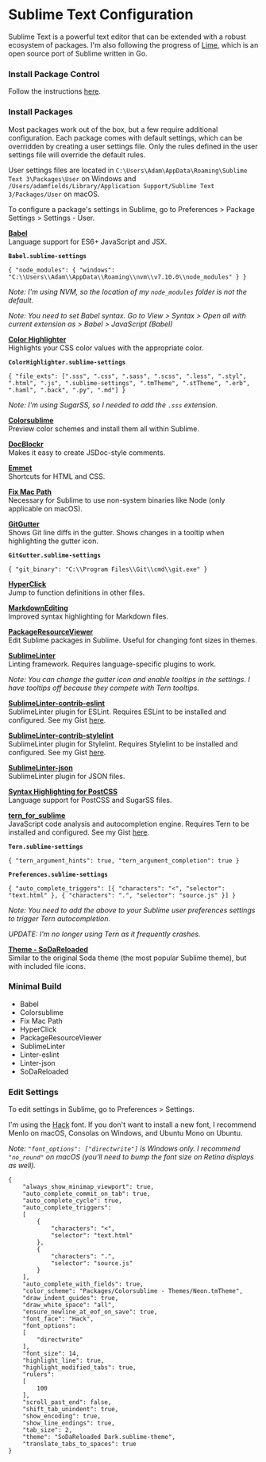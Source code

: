 # Sublime Text Configuration
Sublime Text is a powerful text editor that can be extended with a robust ecosystem of packages. I'm also following the progress of [Lime](https://github.com/limetext/lime), which is an open source port of Sublime written in Go.

### Install Package Control
Follow the instructions [here](https://packagecontrol.io/installation).

### Install Packages
Most packages work out of the box, but a few require additional configuration. Each package comes with default settings, which can be overridden by creating a user settings file. Only the rules defined in the user settings file will override the default rules.  

User settings files are located in `C:\Users\Adam\AppData\Roaming\Sublime Text 3\Packages\User` on Windows and `/Users/adamfields/Library/Application Support/Sublime Text 3/Packages/User` on macOS.  

To configure a package's settings in Sublime, go to Preferences > Package Settings > Settings - User.  

**[Babel](https://packagecontrol.io/packages/Babel)**  
Language support for ES6+ JavaScript and JSX.  

**`Babel.sublime-settings`**  

```
{ "node_modules": { "windows": "C:\\Users\\Adam\\AppData\\Roaming\\nvm\\v7.10.0\\node_modules" } }
```

*Note: I'm using NVM, so the location of my `node_modules` folder is not the default.*  

*Note: You need to set Babel syntax. Go to View > Syntax > Open all with current extension as > Babel > JavaScript (Babel)*  

**[Color Highlighter](https://packagecontrol.io/packages/Color%20Highlighter)**  
Highlights your CSS color values with the appropriate color.  

**`ColorHighlighter.sublime-settings`**  

```
{ "file_exts": [".sss", ".css", ".sass", ".scss", ".less", ".styl", ".html", ".js", ".sublime-settings", ".tmTheme", ".stTheme", ".erb", ".haml", ".back", ".py", ".md"] }
```

*Note: I'm using SugarSS, so I needed to add the `.sss` extension.*  

**[Colorsublime](https://packagecontrol.io/packages/Colorsublime)**  
Preview color schemes and install them all within Sublime.  

**[DocBlockr](https://packagecontrol.io/packages/DocBlockr)**  
Makes it easy to create JSDoc-style comments.  

**[Emmet](https://packagecontrol.io/packages/Emmet)**  
Shortcuts for HTML and CSS.  

**[Fix Mac Path](https://packagecontrol.io/packages/Fix%20Mac%20Path)**  
Necessary for Sublime to use non-system binaries like Node (only applicable on macOS).  

**[GitGutter](https://packagecontrol.io/packages/GitGutter)**  
Shows Git line diffs in the gutter. Shows changes in a tooltip when highlighting the gutter icon.  

**`GitGutter.sublime-settings`**  

```
{ "git_binary": "C:\\Program Files\\Git\\cmd\\git.exe" }
```

**[HyperClick](https://packagecontrol.io/packages/HyperClick)**  
Jump to function definitions in other files.  

**[MarkdownEditing](https://packagecontrol.io/packages/MarkdownEditing)**  
Improved syntax highlighting for Markdown files.  

**[PackageResourceViewer](https://packagecontrol.io/packages/PackageResourceViewer)**  
Edit Sublime packages in Sublime. Useful for changing font sizes in themes.  

**[SublimeLinter](https://packagecontrol.io/packages/SublimeLinter)**  
Linting framework. Requires language-specific plugins to work.  

*Note: You can change the gutter icon and enable tooltips in the settings. I have tooltips off because they compete with Tern tooltips.*   

**[SublimeLinter-contrib-eslint](https://packagecontrol.io/packages/SublimeLinter-contrib-eslint)**  
SublimeLinter plugin for ESLint. Requires ESLint to be installed and configured. See my Gist [here](https://gist.github.com/adamelliotfields/a6e351873bc0409e1d25d617cbf17341).  

**[SublimeLinter-contrib-stylelint](https://packagecontrol.io/packages/SublimeLinter-contrib-stylelint)**  
SublimeLinter plugin for Stylelint. Requires Stylelint to be installed and configured. See my Gist [here](https://gist.github.com/adamelliotfields/00fe56382f8e161483994e4256da26c4).  

**[SublimeLinter-json](https://packagecontrol.io/packages/SublimeLinter-json)**  
SublimeLinter plugin for JSON files.  

**[Syntax Highlighting for PostCSS](https://packagecontrol.io/packages/Syntax%20Highlighting%20for%20PostCSS)**  
Language support for PostCSS and SugarSS files.  

**[tern_for_sublime](https://packagecontrol.io/packages/tern_for_sublime)**  
JavaScript code analysis and autocompletion engine. Requires Tern to be installed and configured. See my Gist [here](https://gist.github.com/adamelliotfields/d129b52ee6828ec695e3740f6ac30a6a).  

**`Tern.sublime-settings`**  

```
{ "tern_argument_hints": true, "tern_argument_completion": true }
```

**`Preferences.sublime-settings`**  

```
{ "auto_complete_triggers": [{ "characters": "<", "selector": "text.html" }, { "characters": ".", "selector": "source.js" }] }
```

*Note: You need to add the above to your Sublime user preferences settings to trigger Tern autocompletion.*  

*UPDATE: I'm no longer using Tern as it frequently crashes.*  

**[Theme - SoDaReloaded](https://packagecontrol.io/packages/Theme%20-%20SoDaReloaded)**  
Similar to the original Soda theme (the most popular Sublime theme), but with included file icons.  

### Minimal Build
* Babel
* Colorsublime
* Fix Mac Path
* HyperClick
* PackageResourceViewer
* SublimeLinter
* Linter-eslint
* Linter-json
* SoDaReloaded  

### Edit Settings
To edit settings in Sublime, go to Preferences > Settings.  

I'm using the [Hack](https://github.com/chrissimpkins/Hack) font. If you don't want to install a new font, I recommend Menlo on macOS, Consolas on Windows, and Ubuntu Mono on Ubuntu.  

*Note: `"font_options": ["directwrite"]` is Windows only. I recommend `"no_round"` on macOS (you'll need to bump the font size on Retina displays as well).*

```
{
	"always_show_minimap_viewport": true,
	"auto_complete_commit_on_tab": true,
	"auto_complete_cycle": true,
	"auto_complete_triggers":
	[
		{
			"characters": "<",
			"selector": "text.html"
		},
		{
			"characters": ".",
			"selector": "source.js"
		}
	],
	"auto_complete_with_fields": true,
	"color_scheme": "Packages/Colorsublime - Themes/Neon.tmTheme",
	"draw_indent_guides": true,
	"draw_white_space": "all",
	"ensure_newline_at_eof_on_save": true,
	"font_face": "Hack",
	"font_options":
	[
		"directwrite"
	],
	"font_size": 14,
	"highlight_line": true,
	"highlight_modified_tabs": true,
	"rulers":
	[
		100
	],
	"scroll_past_end": false,
	"shift_tab_unindent": true,
	"show_encoding": true,
	"show_line_endings": true,
	"tab_size": 2,
	"theme": "SoDaReloaded Dark.sublime-theme",
	"translate_tabs_to_spaces": true
}
```
